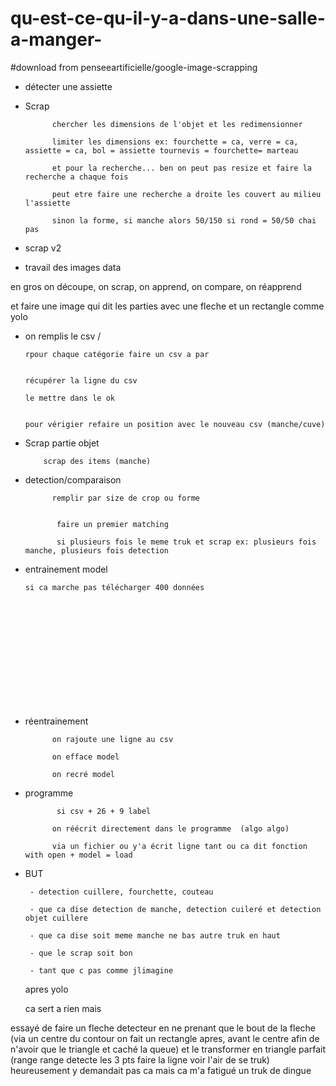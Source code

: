 # qu-est-ce-qu-il-y-a-dans-une-salle-a-manger-

#download from penseeartificielle/google-image-scrapping






       
 -   détecter une assiette
 
  - Scrap
     
              chercher les dimensions de l'objet et les redimensionner
              
              limiter les dimensions ex: fourchette = ca, verre = ca, assiette = ca, bol = assiette tournevis = fourchette= marteau
              
              et pour la recherche... ben on peut pas resize et faire la recherche a chaque fois
              
              peut etre faire une recherche a droite les couvert au milieu l'assiette
              
              sinon la forme, si manche alors 50/150 si rond = 50/50 chai pas
              

     
  - scrap v2
   

 - travail des images data 
     
   

  en gros on découpe, on scrap, on apprend, on compare, on réapprend
  
  et faire une image qui dit les parties avec une fleche et un rectangle comme yolo
   
 - on remplis le csv /  
  
       
       rpour chaque catégorie faire un csv a par
       

       récupérer la ligne du csv
       
       le mettre dans le ok
 
       
       pour vérigier refaire un position avec le nouveau csv (manche/cuve)
 
 
 - Scrap partie objet

           scrap des items (manche)
 
  - detection/comparaison
 
              remplir par size de crop ou forme
 
            
               faire un premier matching
       
               si plusieurs fois le meme truk et scrap ex: plusieurs fois manche, plusieurs fois detection

 - entrainement model
 
       si ca marche pas télécharger 400 données



 <br> <br> <br> <br> <br> <br> <br> <br> <br> <br>


 



- réentrainement

            on rajoute une ligne au csv
            
            on efface model
            
            on recré model
            
           



- programme

             si csv + 26 + 9 label

            on réécrit directement dans le programme  (algo algo)
            
            via un fichier ou y'a écrit ligne tant ou ca dit fonction with open + model = load
 
 
 
 
 
 
 
 
 
 
 
 
 - BUT
 
        - detection cuillere, fourchette, couteau
        
        - que ca dise detection de manche, detection cuileré et detection objet cuillere

        - que ca dise soit meme manche ne bas autre truk en haut
        
        - que le scrap soit bon
        
        - tant que c pas comme jlimagine
        
        
       

     
     
     
     
     apres yolo
     
     ca sert a rien mais 
     
essayé de faire un fleche detecteur en ne prenant que le bout de la fleche (via un centre du contour on fait un rectangle apres, avant le centre afin de n'avoir que le triangle et caché la queue) et le transformer en triangle parfait (range range detecte les 3 pts faire la ligne voir l'air de se truk) heureusement y demandait pas ca mais ca m'a fatigué un truk de dingue

        
        
        
